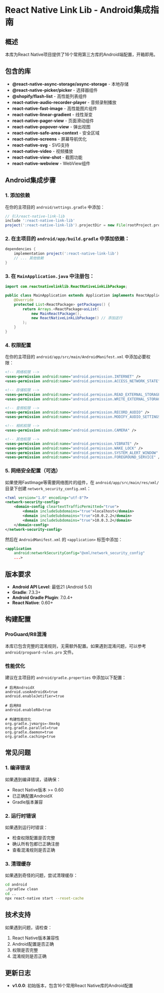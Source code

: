 # React Native Link Lib - Android集成指南

## 概述

本库为React Native项目提供了16个常用第三方库的Android端配置，开箱即用。

## 包含的库

- **@react-native-async-storage/async-storage** - 本地存储
- **@react-native-picker/picker** - 选择器组件
- **@shopify/flash-list** - 高性能列表组件
- **react-native-audio-recorder-player** - 音频录制播放
- **react-native-fast-image** - 高性能图片组件
- **react-native-linear-gradient** - 线性渐变
- **react-native-pager-view** - 页面滑动组件
- **react-native-popover-view** - 弹出视图
- **react-native-safe-area-context** - 安全区域
- **react-native-screens** - 屏幕导航优化
- **react-native-svg** - SVG支持
- **react-native-video** - 视频播放
- **react-native-view-shot** - 截图功能
- **react-native-webview** - WebView组件

## Android集成步骤

### 1. 添加依赖

在你的主项目的 `android/settings.gradle` 中添加：

```gradle
// 引入react-native-link-lib
include ':react-native-link-lib'
project(':react-native-link-lib').projectDir = new File(rootProject.projectDir, '../node_modules/react-native-link-lib/android')
```

### 2. 在主项目的 `android/app/build.gradle` 中添加依赖：

```gradle
dependencies {
    implementation project(':react-native-link-lib')
    // ... 其他依赖
}
```

### 3. 在 `MainApplication.java` 中注册包：

```java
import com.reactnativelinklib.ReactNativeLinkLibPackage;

public class MainApplication extends Application implements ReactApplication {
    @Override
    protected List<ReactPackage> getPackages() {
        return Arrays.<ReactPackage>asList(
            new MainReactPackage(),
            new ReactNativeLinkLibPackage() // 添加这行
        );
    }
}
```

### 4. 权限配置

在你的主项目的 `android/app/src/main/AndroidManifest.xml` 中添加必要权限：

```xml
<!-- 网络权限 -->
<uses-permission android:name="android.permission.INTERNET" />
<uses-permission android:name="android.permission.ACCESS_NETWORK_STATE" />

<!-- 存储权限 -->
<uses-permission android:name="android.permission.READ_EXTERNAL_STORAGE" />
<uses-permission android:name="android.permission.WRITE_EXTERNAL_STORAGE" />

<!-- 音频权限 -->
<uses-permission android:name="android.permission.RECORD_AUDIO" />
<uses-permission android:name="android.permission.MODIFY_AUDIO_SETTINGS" />

<!-- 相机权限 -->
<uses-permission android:name="android.permission.CAMERA" />

<!-- 其他权限 -->
<uses-permission android:name="android.permission.VIBRATE" />
<uses-permission android:name="android.permission.WAKE_LOCK" />
<uses-permission android:name="android.permission.SYSTEM_ALERT_WINDOW" />
<uses-permission android:name="android.permission.FOREGROUND_SERVICE" />
```

### 5. 网络安全配置（可选）

如果使用FastImage等需要网络图片的组件，在 `android/app/src/main/res/xml/` 目录下创建 `network_security_config.xml`：

```xml
<?xml version="1.0" encoding="utf-8"?>
<network-security-config>
    <domain-config cleartextTrafficPermitted="true">
        <domain includeSubdomains="true">localhost</domain>
        <domain includeSubdomains="true">10.0.2.2</domain>
        <domain includeSubdomains="true">10.0.3.2</domain>
    </domain-config>
</network-security-config>
```

然后在 `AndroidManifest.xml` 的 `<application>` 标签中添加：

```xml
<application
    android:networkSecurityConfig="@xml/network_security_config"
    ...>
```

## 版本要求

- **Android API Level**: 最低21 (Android 5.0)
- **Gradle**: 7.3.3+
- **Android Gradle Plugin**: 7.0.4+
- **React Native**: 0.60+

## 构建配置

### ProGuard/R8混淆

本库已包含完整的混淆规则，无需额外配置。如果遇到混淆问题，可以参考 `android/proguard-rules.pro` 文件。

### 性能优化

建议在主项目的 `android/gradle.properties` 中添加以下配置：

```properties
# 启用AndroidX
android.useAndroidX=true
android.enableJetifier=true

# 启用R8
android.enableR8=true

# 构建性能优化
org.gradle.jvmargs=-Xmx4g
org.gradle.parallel=true
org.gradle.daemon=true
org.gradle.caching=true
```

## 常见问题

### 1. 编译错误

如果遇到编译错误，请确保：
- React Native版本 >= 0.60
- 已正确配置AndroidX
- Gradle版本兼容

### 2. 运行时错误

如果遇到运行时错误：
- 检查权限配置是否完整
- 确认所有包都已正确注册
- 查看混淆规则是否正确

### 3. 清理缓存

如果遇到奇怪的问题，尝试清理缓存：

```bash
cd android
./gradlew clean
cd ..
npx react-native start --reset-cache
```

## 技术支持

如果遇到问题，请检查：
1. React Native版本兼容性
2. Android配置是否正确
3. 权限是否完整
4. 混淆规则是否正确

## 更新日志

- **v1.0.0**: 初始版本，包含16个常用React Native库的Android配置